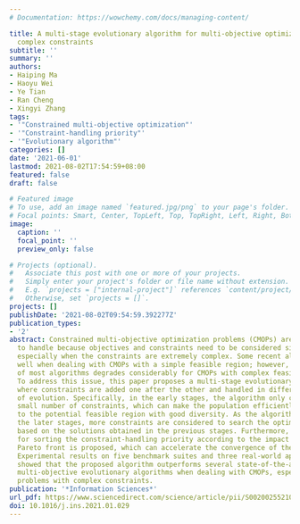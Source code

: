 ```yaml
---
# Documentation: https://wowchemy.com/docs/managing-content/

title: A multi-stage evolutionary algorithm for multi-objective optimization with
  complex constraints
subtitle: ''
summary: ''
authors:
- Haiping Ma
- Haoyu Wei
- Ye Tian
- Ran Cheng
- Xingyi Zhang
tags:
- '"Constrained multi-objective optimization"'
- '"Constraint-handling priority"'
- '"Evolutionary algorithm"'
categories: []
date: '2021-06-01'
lastmod: 2021-08-02T17:54:59+08:00
featured: false
draft: false

# Featured image
# To use, add an image named `featured.jpg/png` to your page's folder.
# Focal points: Smart, Center, TopLeft, Top, TopRight, Left, Right, BottomLeft, Bottom, BottomRight.
image:
  caption: ''
  focal_point: ''
  preview_only: false

# Projects (optional).
#   Associate this post with one or more of your projects.
#   Simply enter your project's folder or file name without extension.
#   E.g. `projects = ["internal-project"]` references `content/project/deep-learning/index.md`.
#   Otherwise, set `projects = []`.
projects: []
publishDate: '2021-08-02T09:54:59.392277Z'
publication_types:
- '2'
abstract: Constrained multi-objective optimization problems (CMOPs) are difficult
  to handle because objectives and constraints need to be considered simultaneously,
  especially when the constraints are extremely complex. Some recent algorithms work
  well when dealing with CMOPs with a simple feasible region; however, the effectiveness
  of most algorithms degrades considerably for CMOPs with complex feasible regions.
  To address this issue, this paper proposes a multi-stage evolutionary algorithm,
  where constraints are added one after the other and handled in different stages
  of evolution. Specifically, in the early stages, the algorithm only considers a
  small number of constraints, which can make the population efficiently converge
  to the potential feasible region with good diversity. As the algorithm moves to
  the later stages, more constraints are considered to search the optimal solutions
  based on the solutions obtained in the previous stages. Furthermore, a strategy
  for sorting the constraint-handling priority according to the impact on the unconstrained
  Pareto front is proposed, which can accelerate the convergence of the algorithm.
  Experimental results on five benchmark suites and three real-world applications
  showed that the proposed algorithm outperforms several state-of-the-art constraint
  multi-objective evolutionary algorithms when dealing with CMOPs, especially for
  problems with complex constraints.
publication: '*Information Sciences*'
url_pdf: https://www.sciencedirect.com/science/article/pii/S0020025521000566
doi: 10.1016/j.ins.2021.01.029
---
```

